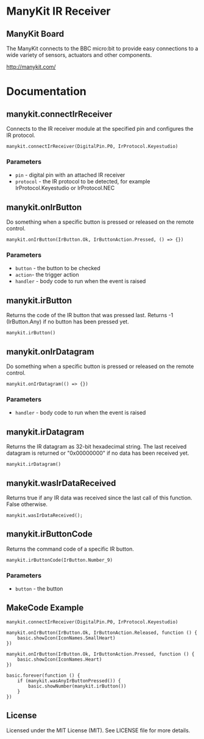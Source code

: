 # ManyKit IR Receiver

## ManyKit Board

The ManyKit connects to the BBC micro:bit to provide easy connections to a wide variety of sensors, actuators and other components.

http://manykit.com/

# Documentation

## manykit.connectIrReceiver

Connects to the IR receiver module at the specified pin and configures the IR protocol.

```sig
manykit.connectIrReceiver(DigitalPin.P0, IrProtocol.Keyestudio)
```

### Parameters

- `pin` - digital pin with an attached IR receiver
- `protocol` - the IR protocol to be detected, for example IrProtocol.Keyestudio or IrProtocol.NEC

## manykit.onIrButton

Do something when a specific button is pressed or released on the remote control.

```sig
manykit.onIrButton(IrButton.Ok, IrButtonAction.Pressed, () => {})
```

### Parameters

- `button` - the button to be checked
- `action`- the trigger action
- `handler` - body code to run when the event is raised

## manykit.irButton

Returns the code of the IR button that was pressed last. Returns -1 (IrButton.Any) if no button has been pressed yet.

```sig
manykit.irButton()
```

## manykit.onIrDatagram

Do something when a specific button is pressed or released on the remote control.

```sig
manykit.onIrDatagram(() => {})
```

### Parameters

- `handler` - body code to run when the event is raised

## manykit.irDatagram

Returns the IR datagram as 32-bit hexadecimal string. The last received datagram is returned or "0x00000000" if no data has been received yet.

```sig
manykit.irDatagram()
```

## manykit.wasIrDataReceived

Returns true if any IR data was received since the last call of this function. False otherwise.

```sig
manykit.wasIrDataReceived();
```

## manykit.irButtonCode

Returns the command code of a specific IR button.

```sig
manykit.irButtonCode(IrButton.Number_9)
```

### Parameters

- `button` - the button

## MakeCode Example

```blocks
manykit.connectIrReceiver(DigitalPin.P0, IrProtocol.Keyestudio)

manykit.onIrButton(IrButton.Ok, IrButtonAction.Released, function () {
    basic.showIcon(IconNames.SmallHeart)
})

manykit.onIrButton(IrButton.Ok, IrButtonAction.Pressed, function () {
    basic.showIcon(IconNames.Heart)
})

basic.forever(function () {
    if (manykit.wasAnyIrButtonPressed()) {
        basic.showNumber(manykit.irButton())
    }
})

```

## License

Licensed under the MIT License (MIT). See LICENSE file for more details.
